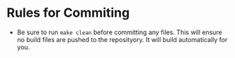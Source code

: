 # Rules for Commiting
- Be sure to run ```make clean``` before committing any files. This will ensure no build files are pushed to the reposityory. It will build automatically for you.
